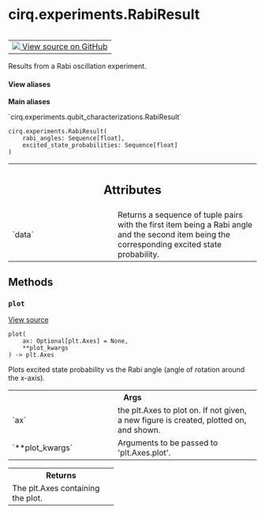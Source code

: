 <div itemscope itemtype="http://developers.google.com/ReferenceObject">
<meta itemprop="name" content="cirq.experiments.RabiResult" />
<meta itemprop="path" content="Stable" />
<meta itemprop="property" content="__init__"/>
<meta itemprop="property" content="plot"/>
</div>

# cirq.experiments.RabiResult

<!-- Insert buttons and diff -->

<table class="tfo-notebook-buttons tfo-api" align="left">

<td>
  <a target="_blank" href="https://github.com/quantumlib/cirq/tree/master/cirq/experiments/qubit_characterizations.py">
    <img src="https://www.tensorflow.org/images/GitHub-Mark-32px.png" />
    View source on GitHub
  </a>
</td>
</table>



Results from a Rabi oscillation experiment.

<section class="expandable">
  <h4 class="showalways">View aliases</h4>
  <p>
<b>Main aliases</b>
<p>`cirq.experiments.qubit_characterizations.RabiResult`</p>
</p>
</section>

<pre class="devsite-click-to-copy prettyprint lang-py tfo-signature-link">
<code>cirq.experiments.RabiResult(
    rabi_angles: Sequence[float],
    excited_state_probabilities: Sequence[float]
)
</code></pre>



<!-- Placeholder for "Used in" -->




<!-- Tabular view -->
 <table class="responsive fixed orange">
<colgroup><col width="214px"><col></colgroup>
<tr><th colspan="2"><h2 class="add-link">Attributes</h2></th></tr>

<tr>
<td>
`data`
</td>
<td>
Returns a sequence of tuple pairs with the first item being a Rabi
angle and the second item being the corresponding excited state
probability.
</td>
</tr>
</table>



## Methods

<h3 id="plot"><code>plot</code></h3>

<a target="_blank" href="https://github.com/quantumlib/cirq/tree/master/cirq/experiments/qubit_characterizations.py">View source</a>

<pre class="devsite-click-to-copy prettyprint lang-py tfo-signature-link">
<code>plot(
    ax: Optional[plt.Axes] = None,
    **plot_kwargs
) -> plt.Axes
</code></pre>

Plots excited state probability vs the Rabi angle (angle of rotation
around the x-axis).

<!-- Tabular view -->
 <table class="responsive fixed orange">
<colgroup><col width="214px"><col></colgroup>
<tr><th colspan="2">Args</th></tr>

<tr>
<td>
`ax`
</td>
<td>
the plt.Axes to plot on. If not given, a new figure is created,
plotted on, and shown.
</td>
</tr><tr>
<td>
`**plot_kwargs`
</td>
<td>
Arguments to be passed to 'plt.Axes.plot'.
</td>
</tr>
</table>



<!-- Tabular view -->
 <table class="responsive fixed orange">
<colgroup><col width="214px"><col></colgroup>
<tr><th colspan="2">Returns</th></tr>
<tr class="alt">
<td colspan="2">
The plt.Axes containing the plot.
</td>
</tr>

</table>





